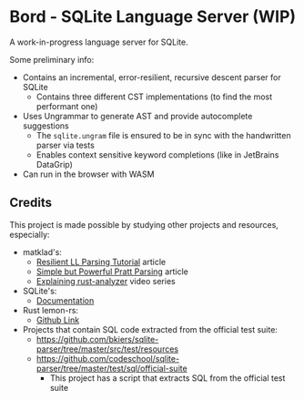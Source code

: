 # Bord - SQLite Language Server (WIP)

A work-in-progress language server for SQLite.

Some preliminary info:
- Contains an incremental, error-resilient, recursive descent parser for SQLite
  - Contains three different CST implementations (to find the most performant one)
- Uses Ungrammar to generate AST and provide autocomplete suggestions
  - The `sqlite.ungram` file is ensured to be in sync with the handwritten parser via tests
  - Enables context sensitive keyword completions (like in JetBrains DataGrip)
- Can run in the browser with WASM

## Credits

This project is made possible by studying other projects and resources, especially:

- matklad's:
  - [Resilient LL Parsing Tutorial](https://matklad.github.io/2023/05/21/resilient-ll-parsing-tutorial.html)
    article
  - [Simple but Powerful Pratt Parsing](https://matklad.github.io/2020/04/13/simple-but-powerful-pratt-parsing.html)
    article
  - [Explaining rust-analyzer](https://www.youtube.com/watch?v=I3RXottNwk0&list=PLhb66M_x9UmrqXhQuIpWC5VgTdrGxMx3y) video series
- SQLite's:
  - [Documentation](https://www.sqlite.org/docs.html)
- Rust lemon-rs:
  - [Github Link](https://github.com/gwenn/lemon-rs)
- Projects that contain SQL code extracted from the official test suite:
  - https://github.com/bkiers/sqlite-parser/tree/master/src/test/resources
  - https://github.com/codeschool/sqlite-parser/tree/master/test/sql/official-suite
    - This project has a script that extracts SQL from the official test suite